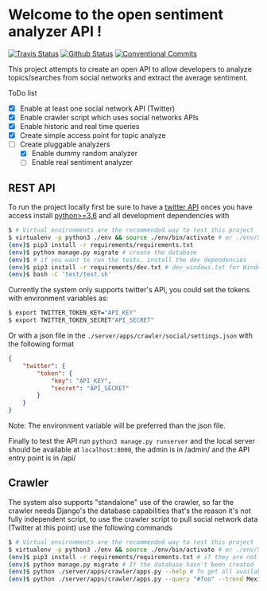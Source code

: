 # Welcome to the open sentiment analyzer API !

[![Travis Status](https://travis-ci.com/Mike325/SentimentAnalyzer.svg?token=3YWhs8nPpqyajna6si5D&branch=master)](https://travis-ci.com/Mike325/SentimentAnalyzer)
[![Github Status](https://github.com/Mike325/SentimentAnalyzer/workflows/analyzer/badge.svg)](https://github.com/Mike325/SentimentAnalyzer/actions)
[![Conventional Commits](https://img.shields.io/badge/Conventional%20Commits-1.0.0-yellow.svg)](https://conventionalcommits.org)


This project attempts to create an open API to allow developers to analyze
topics/searches from social networks and extract the average sentiment.

ToDo list

- [X] Enable at least one social network API (Twitter)
- [X] Enable crawler script which uses social networks APIs
- [X] Enable historic and real time queries
- [X] Create simple access point for topic analyze
- [ ] Create pluggable analyzers
  - [X] Enable dummy random analyzer
  - [ ] Enable real sentiment analyzer

## REST API

To run the project locally first be sure to have a
[twitter API](https://developer.twitter.com/en/apply-for-access) onces you have access install [python>=3.6](https://www.python.org/downloads/) and all development dependencies with

```sh
$ # Virtual environments are the recommended way to test this project
$ virtualenv -p python3 ./env && source ./env/bin/activate # or ./env/Scripts/activate for Windows
(env)$ pip3 install -r requirements/requirements.txt
(env)$ python manage.py migrate # create the database
(env)$ # if you want to run the tests, install the dev dependencies
(env)$ pip3 install -r requirements/dev.txt # dev_windows.txt for Windows
(env)$ bash -C 'test/test.sh'
```
Currently the system only supports twitter's API,
you could set the tokens with environment variables as:

```sh
$ export TWITTER_TOKEN_KEY="API_KEY"
$ export TWITTER_TOKEN_SECRET"API_SECRET"
```

Or with a json file in the `./server/apps/crawler/social/settings.json` with the following format

```json
{
    "twitter": {
        "token": {
            "key": "API_KEY",
            "secret": "API_SECRET"
        }
    }
}
```

Note: The environment variable will be preferred than the json file.


Finally to test the API run `python3 manage.py runserver` and the local server
should be available at `localhost:8000`, the admin is in /admin/ and the API
entry point is in /api/

## Crawler

The system also supports "standalone" use of the crawler, so far the crawler
needs Django's the database capabilities that's the reason it's not fully
independent script, to use the crawler script to pull social network data
(Twitter at this point) use the following commands

```sh
$ # Virtual environments are the recommended way to test this project
$ virtualenv -p python3 ./env && source ./env/bin/activate # or ./env/Scripts/activate for Windows
(env)$ pip3 install -r requirements/requirements.txt # if they are not installed yet
(env)$ python manage.py migrate # If the database hasn't been created
(env)$ python ./server/apps/crawler/apps.py --help # To get all available options
(env)$ python ./server/apps/crawler/apps.py --query "#foo" --trend Mexico --network twitter
```
